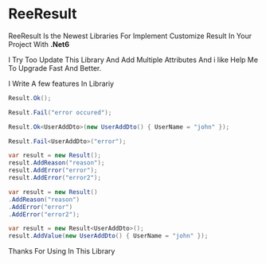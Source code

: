 # ReeResult
ReeResult Is the Newest Libraries For Implement Customize Result In Your Project With **.Net6**

I Try Too Update This Library And Add Multiple Attributes And i like Help Me To Upgrade Fast And Better.

I Write A few features In Librariy




```csharp
Result.Ok();
```

 ```csharp
Result.Fail("error occured");
```



```csharp
Result.Ok<UserAddDto>(new UserAddDto() { UserName = "john" });
```

```csharp
Result.Fail<UserAddDto>("error");
```


```csharp
var result = new Result();
result.AddReason("reason");
result.AddError("error");
result.AddError("error2");
```

```csharp
var result = new Result()
.AddReason("reason")
.AddError("error")
.AddError("error2");
```

```csharp
var result = new Result<UserAddDto>();
result.AddValue(new UserAddDto() { UserName = "john" });
```

Thanks For Using In This Library
